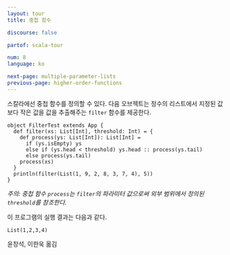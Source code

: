 ```yaml
---
layout: tour
title: 중첩 함수

discourse: false

partof: scala-tour

num: 8
language: ko

next-page: multiple-parameter-lists
previous-page: higher-order-functions
---
```


스칼라에선 중첩 함수를 정의할 수 있다. 다음 오브젝트는 정수의 리스트에서 지정된 값보다 작은 값을 값을 추출해주는 `filter` 함수를 제공한다.

    object FilterTest extends App {
      def filter(xs: List[Int], threshold: Int) = {
        def process(ys: List[Int]): List[Int] =
          if (ys.isEmpty) ys
          else if (ys.head < threshold) ys.head :: process(ys.tail)
          else process(ys.tail)
        process(xs)
      }
      println(filter(List(1, 9, 2, 8, 3, 7, 4), 5))
    }

_주의: 중첩 함수 `process`는 `filter`의 파라미터 값으로써 외부 범위에서 정의된 `threshold`를 참조한다._

이 프로그램의 실행 결과는 다음과 같다.

    List(1,2,3,4)

윤창석, 이한욱 옮김